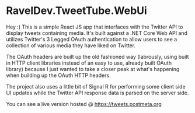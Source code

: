 # RavelDev.TweetTube.WebUi
Hey :) This is a simple React JS app that interfaces with the Twitter API to display tweets containing media. It's built against a .NET Core Web API and utilizes 
Twitter's 3 Legged OAuth authentication to allow users to see a collection of various media they have liked on Twitter. 

The OAuth headers are built up the old fashioned way (labrously, using built in HTTP client libraries instead of an easy to use, already built OAuth library) because I just wanted to take a closer peak at what's happening when building up the OAuth HTTP headers.

The project also uses a little bit of Signal R for performing some client side UI updates while the Twitter API response data is parsed on the server side.

You can see a live version hosted @ https://tweets.postmeta.org



